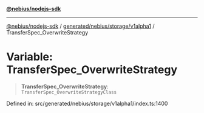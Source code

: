 [**@nebius/nodejs-sdk**](../../../../../README.md)

***

[@nebius/nodejs-sdk](../../../../../README.md) / [generated/nebius/storage/v1alpha1](../README.md) / TransferSpec\_OverwriteStrategy

# Variable: TransferSpec\_OverwriteStrategy

> **TransferSpec\_OverwriteStrategy**: `TransferSpec_OverwriteStrategyClass`

Defined in: src/generated/nebius/storage/v1alpha1/index.ts:1400
